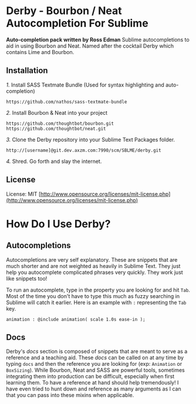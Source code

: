 Derby - Bourbon / Neat Autocompletion For Sublime
=================================================

__Auto-completion pack written by Ross Edman__
Sublime autocompletions to aid in using Bourbon and Neat.
Named after the cocktail Derby which contains Lime and Bourbon.

## Installation

*1.*  Install SASS Textmate Bundle (Used for syntax highlighting and auto-completion)
	
	https://github.com/nathos/sass-textmate-bundle

*2.*  Install Bourbon & Neat into your project
	
	https://github.com/thoughtbot/bourbon.git
	https://github.com/thoughtbot/neat.git

*3.*  Clone the Derby repository into your Sublime Text Packages folder.

    http://[username]@git.dev.axzm.com:7990/scm/SBLME/derby.git

*4.*  Shred. Go forth and slay the internet.


## License
License: MIT [http://www.opensource.org/licenses/mit-license.php](http://www.opensource.org/licenses/mit-license.php)

How Do I Use Derby?
===================

## Autocompletions

Autocompletions are very self explanatory. These are snippets that are much shorter and are not weighted as heavily in Sublime Text. They just help you autocomplete complicated phrases very quickly. They work just like snippets too!

To run an autocomplete, type in the property you are looking for and hit `Tab`. Most of the time you don't have to type this much as fuzzy searching in Sublime will catch it earlier. Here is an example with `:` representing the `Tab` key.
	
	animation : @include animation( scale 1.0s ease-in );

## Docs

Derby's *docs* section is composed of snippets that are meant to serve as a reference and a teaching aid. These *docs* can be called on at any time by typing `docs` and then the reference you are looking for (exp: `Animation` or `BoxSizing`). While Bourbon, Neat and SASS are powerful tools, sometimes integrating them into production can be difficult, especially when first learning them. To have a reference at hand should help tremendously! I have even tried to hunt down and reference as many arguments as I can that you can pass into these mixins when applicable.